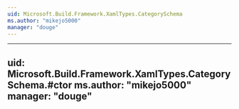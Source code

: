 ```yaml
---
uid: Microsoft.Build.Framework.XamlTypes.CategorySchema
ms.author: "mikejo5000"
manager: "douge"
---
```


---
uid: Microsoft.Build.Framework.XamlTypes.CategorySchema.#ctor
ms.author: "mikejo5000"
manager: "douge"
---
